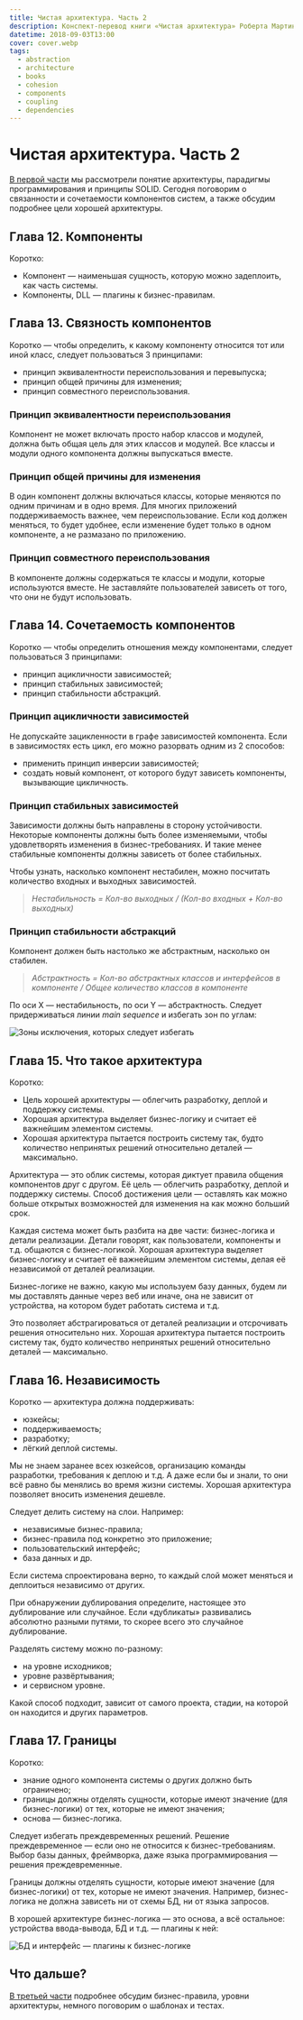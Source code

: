 ```yaml
---
title: Чистая архитектура. Часть 2
description: Конспект-перевод книги «Чистая архитектура» Роберта Мартина.
datetime: 2018-09-03T13:00
cover: cover.webp
tags:
  - abstraction
  - architecture
  - books
  - cohesion
  - components
  - coupling
  - dependencies
---
```


# Чистая архитектура. Часть 2

[В первой части](/blog/clean-architecture/) мы рассмотрели понятие архитектуры, парадигмы программирования и принципы SOLID. Сегодня поговорим о связанности и сочетаемости компонентов систем, а также обсудим подробнее цели хорошей архитектуры.

## Глава 12. Компоненты

Коротко:

- Компонент — наименьшая сущность, которую можно задеплоить, как часть системы.
- Компоненты, DLL — плагины к бизнес-правилам.

## Глава 13. Связность компонентов

Коротко — чтобы определить, к какому компоненту относится тот или иной класс, следует пользоваться 3 принципами:

- принцип эквивалентности переиспользования и перевыпуска;
- принцип общей причины для изменения;
- принцип совместного переиспользования.

### Принцип эквивалентности переиспользования

Компонент не может включать просто набор классов и модулей, должна быть общая цель для этих классов и модулей. Все классы и модули одного компонента должны выпускаться вместе.

### Принцип общей причины для изменения

В один компонент должны включаться классы, которые меняются по одним причинам и в одно время. Для многих приложений поддерживаемость важнее, чем переиспользование. Если код должен меняться, то будет удобнее, если изменение будет только в одном компоненте, а не размазано по приложению.

### Принцип совместного переиспользования

В компоненте должны содержаться те классы и модули, которые используются вместе. Не заставляйте пользователей зависеть от того, что они не будут использовать.

## Глава 14. Сочетаемость компонентов

Коротко — чтобы определить отношения между компонентами, следует пользоваться 3 принципами:

- принцип ацикличности зависимостей;
- принцип стабильных зависимостей;
- принцип стабильности абстракций.

### Принцип ацикличности зависимостей

Не допускайте зацикленности в графе зависимостей компонента. Если в зависимостях есть цикл, его можно разорвать одним из 2 способов:

- применить принцип инверсии зависимостей;
- создать новый компонент, от которого будут зависеть компоненты, вызывающие цикличность.

### Принцип стабильных зависимостей

Зависимости должны быть направлены в сторону устойчивости. Некоторые компоненты должны быть более изменяемыми, чтобы удовлетворять изменения в бизнес-требованиях. И такие менее стабильные компоненты должны зависеть от более стабильных.

Чтобы узнать, насколько компонент нестабилен, можно посчитать количество входных и выходных зависимостей.

> _Нестабильность = Кол-во выходных / (Кол-во входных + Кол-во выходных)_

### Принцип стабильности абстракций

Компонент должен быть настолько же абстрактным, насколько он стабилен.

> _Абстрактность = Кол-во абстрактных классов и интерфейсов в компоненте / Общее количество классов в компоненте_

По оси Х — нестабильность, по оси Y — абстрактность. Следует придерживаться линии _main sequence_ и избегать зон по углам:

![Зоны исключения, которых следует избегать](./clean-arch-4.webp)

## Глава 15. Что такое архитектура

Коротко:

- Цель хорошей архитектуры — облегчить разработку, деплой и поддержку системы.
- Хорошая архитектура выделяет бизнес-логику и считает её важнейшим элементом системы.
- Хорошая архитектура пытается построить систему так, будто количество непринятых решений относительно деталей — максимально.

Архитектура — это облик системы, которая диктует правила общения компонентов друг с другом. Её цель — облегчить разработку, деплой и поддержку системы. Способ достижения цели — оставлять как можно больше открытых возможностей для изменения на как можно больший срок.

Каждая система может быть разбита на две части: бизнес-логика и детали реализации. Детали говорят, как пользователи, компоненты и т.д. общаются с бизнес-логикой. Хорошая архитектура выделяет бизнес-логику и считает её важнейшим элементом системы, делая её независимой от деталей реализации.

Бизнес-логике не важно, какую мы используем базу данных, будем ли мы доставлять данные через веб или иначе, она не зависит от устройства, на котором будет работать система и т.д.

Это позволяет абстрагироваться от деталей реализации и отсрочивать решения относительно них. Хорошая архитектура пытается построить систему так, будто количество непринятых решений относительно деталей — максимально.

## Глава 16. Независимость

Коротко — архитектура должна поддерживать:

- юзкейсы;
- поддерживаемость;
- разработку;
- лёгкий деплой системы.

Мы не знаем заранее всех юзкейсов, организацию команды разработки, требования к деплою и т.д. А даже если бы и знали, то они всё равно бы менялись во время жизни системы. Хорошая архитектура позволяет вносить изменения дешевле.

Следует делить систему на слои. Например:

- независимые бизнес-правила;
- бизнес-правила под конкретно это приложение;
- пользовательский интерфейс;
- база данных и др.

Если система спроектирована верно, то каждый слой может меняться и деплоиться независимо от других.

При обнаружении дублирования определите, настоящее это дублирование или случайное. Если «дубликаты» развивались абсолютно разными путями, то скорее всего это случайное дублирование.

Разделять систему можно по-разному:

- на уровне исходников;
- уровне развёртывания;
- и сервисном уровне.

Какой способ подходит, зависит от самого проекта, стадии, на которой он находится и других параметров.

## Глава 17. Границы

Коротко:

- знание одного компонента системы о других должно быть ограничено;
- границы должны отделять сущности, которые имеют значение (для бизнес-логики) от тех, которые не имеют значения;
- основа — бизнес-логика.

Следует избегать преждевременных решений. Решение преждевременное — если оно не относится к бизнес-требованиям. Выбор базы данных, фреймворка, даже языка программирования — решения преждевременные.

Границы должны отделять сущности, которые имеют значение (для бизнес-логики) от тех, которые не имеют значения. Например, бизнес-логика не должна зависеть ни от схемы БД, ни от языка запросов.

В хорошей архитектуре бизнес-логика — это основа, а всё остальное: устройства ввода-вывода, БД и т.д. — плагины к ней:

![БД и интерфейс — плагины к бизнес-логике](./clean-arch-5.webp)

## Что дальше?

[В третьей части](/blog/clean-architecture-3/) подробнее обсудим бизнес-правила, уровни архитектуры, немного поговорим о шаблонах и тестах.
